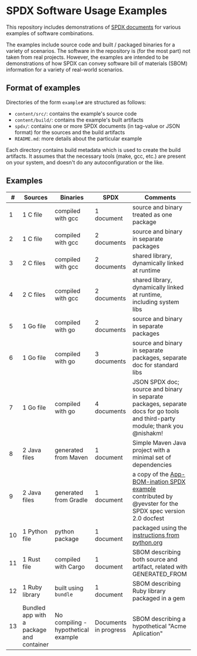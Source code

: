 # SPDX Software Usage Examples

This repository includes demonstrations of [SPDX documents](https://spdx.dev) for various examples of software combinations.

The examples include source code and built / packaged binaries for a variety of scenarios. The software in the repository is (for the most part) not taken from real projects. However, the examples are intended to be demonstrations of how SPDX can convey software bill of materials (SBOM) information for a variety of real-world scenarios.

## Format of examples

Directories of the form `example#` are structured as follows:

- `content/src/`: contains the example's source code
- `content/build/`: contains the example's built artifacts
- `spdx/`: contains one or more SPDX documents (in tag-value or JSON format) for the sources and the build artifacts
- `README.md`: more details about the particular example

Each directory contains build metadata which is used to create the build artifacts. It assumes that the necessary tools (make, gcc, etc.) are present on your system, and doesn't do any autoconfiguration or the like.

## Examples

|  # | Sources | Binaries | SPDX | Comments |
|----|---------|----------|------|----------|
|  1 | 1 C file | compiled with gcc | 1 document | source and binary treated as one package |
|  2 | 1 C file | compiled with gcc | 2 documents | source and binary in separate packages |
|  3 | 2 C files | compiled with gcc | 2 documents | shared library, dynamically linked at runtime |
|  4 | 2 C files | compiled with gcc | 2 documents | shared library, dynamically linked at runtime, including system libs |
|  5 | 1 Go file | compiled with go | 2 documents | source and binary in separate packages |
|  6 | 1 Go file | compiled with go | 3 documents | source and binary in separate packages, separate doc for standard libs |
|  7 | 1 Go file | compiled with go | 4 documents | JSON SPDX doc; source and binary in separate packages, separate docs for go tools and third-party module; thank you @nishakm! |
|  8 | 2 Java files | generated from Maven | 1 document | Simple Maven Java project with a minimal set of dependencies |
|  9 | 2 Java files | generated from Gradle | 1 document |a copy of the [App-BOM-ination SPDX example](https://github.com/yevster/App-BOM-ination) contributed by @yevster for the SPDX spec version 2.0 docfest |
| 10 | 1 Python file | python package | 1 document | packaged using the [instructions from python.org](https://packaging.python.org/en/latest/tutorials/packaging-projects/) |
| 11 | 1 Rust file | compiled with Cargo | 1 document | SBOM describing both source and artifact, related with GENERATED_FROM |
| 12 | 1 Ruby library | built using `bundle` | 1 document | SBOM describing Ruby library packaged in a gem |
| 13 | Bundled app with a package and container | No compiling - hypothetical example | Documents in progress | SBOM describing a hypothetical "Acme Aplication" |

